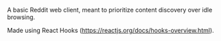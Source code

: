 A basic Reddit web client, meant to prioritize content discovery over idle browsing.

Made using React Hooks (https://reactjs.org/docs/hooks-overview.html).
